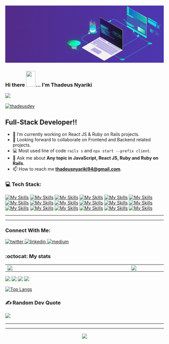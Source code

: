 [![MasterHead](/img/mygithub.gif)](https://thadeusdev.github.io/portfolio/)

### Hi there <img src="https://user-images.githubusercontent.com/61727167/114547962-cecc6b80-9c67-11eb-9697-b1c5a8c8ff46.gif" height="50px" width="30px">... I'm Thadeus Nyariki
<img src="https://img.icons8.com/color/100/000000/source-code.png"/>

<p align="left"> <a href="https://github.com/ryo-ma/github-profile-trophy"><img src="https://github-profile-trophy.vercel.app/?username=thadeusdev" alt="thadeusdev" /></a> </p>

## Full-Stack Developer!!

- 🔭 I’m currently working on React JS & Ruby on Rails projects.
- 👯 Looking forward to collaborate on Frontend and Backend related projects.
- :computer: Most used line of code `rails s` and `npx start --prefix client`.
- 💬 Ask me about **Any topic in JavaScript, React JS, Ruby and Ruby on Rails**.
- 📫 How to reach me **thadeusnyariki94@gmail.com**.

### 💻 Tech Stack:
<p align="left">
  
  [![My Skills](https://skills.thijs.gg/icons?i=js&theme=light)](https://developer.mozilla.org/en-US/docs/Web/JavaScript)
 [![My Skills](https://skills.thijs.gg/icons?i=html&theme=light)](https://developer.mozilla.org/en-US/docs/Web/HTML)
  [![My Skills](https://skills.thijs.gg/icons?i=css&theme=light)](https://developer.mozilla.org/en-US/docs/Web/CSS)
  [![My Skills](https://skills.thijs.gg/icons?i=scss&theme=light)](https://sass-lang.com/)
  [![My Skills](https://skills.thijs.gg/icons?i=react&theme=light)](https://reactjs.org/)
  [![My Skills](https://skills.thijs.gg/icons?i=nodejs&theme=light)](https://nodejs.org/en/about/)
  [![My Skills](https://skills.thijs.gg/icons?i=express&theme=light)](https://expressjs.com/)
  [![My Skills](https://skills.thijs.gg/icons?i=postman&theme=light)](https://www.postman.com/)
  [![My Skills](https://skills.thijs.gg/icons?i=linux&theme=light)](https://ubuntu.com/)
  [![My Skills](https://skills.thijs.gg/icons?i=vite&theme=light)](https://vitejs.dev/)
  [![My Skills](https://skills.thijs.gg/icons?i=ruby&theme=light)](https://www.ruby-lang.org/en/)
  [![My Skills](https://skills.thijs.gg/icons?i=rails&theme=light)](https://rubyonrails.org/)
  [![My Skills](https://skills.thijs.gg/icons?i=postgres&theme=light)](https://www.postgresql.org/)
  [![My Skills](https://skills.thijs.gg/icons?i=mongodb&theme=light)](https://www.mongodb.com/cloud)
  [![My Skills](https://skills.thijs.gg/icons?i=git&theme=light)](https://git-scm.com/)
 [![My Skills](https://skills.thijs.gg/icons?i=tailwind&theme=light)](https://tailwindcss.com/)
 [![My Skills](https://skills.thijs.gg/icons?i=figma&theme=light)](https://figma.com/)
   [![My Skills](https://skills.thijs.gg/icons?i=graphql&theme=light)](https://graphql.org/learn/)
  
</p>

<!-- - ⚡ Fun fact: I play video games and I love watching Football *(Premier League)* && Formula 1 *(Redbull Racing)*.
 -->

<!--
- 🤔 I’m looking for help with Android Dev...
- 🌱 I’m currently learning [ReactJS](https://reactjs.org/).
-->

---
---
### Connect With Me:

<a href="https://twitter.com/thadeus617" target="_blank">
<img src=https://img.shields.io/badge/twitter-%2300acee.svg?&style=for-the-badge&logo=twitter&logoColor=white alt=twitter style="margin-bottom: 5px;" />
</a>
<a href="https://www.linkedin.com/in/thadeus-nyariki/" target="_blank">
<img src=https://img.shields.io/badge/linkedin-%231E77B5.svg?&style=for-the-badge&logo=linkedin&logoColor=white alt=linkedin style="margin-bottom: 5px;" />
</a>
<a href="https://medium.com/@thadeusnyariki94" target="_blank">
<img src=https://img.shields.io/badge/medium-%2320232.svg?&style=for-the-badge&logo=medium&logoColor=white alt=medium style="margin-bottom: 5px;" />
</a>

### :octocat: My stats
  <table>
  <tr>
      <td><img width="380px" align="left" src="https://github-readme-stats.vercel.app/api?username=thadeusdev&show_icons=true&count_private=true&include_all_commits=true&theme=tokyonight"/></td>
    <td><img width="400px" align="right" src="https://github-readme-streak-stats.herokuapp.com/?user=thadeusdev&show_icons=true&locale=en&layout=compact&theme=tokyonight"/></td>
  
  </tr>   
</table>

![](https://raw.githubusercontent.com/thadeusdev/github-stats/master/generated/overview.svg#gh-dark-mode-only)
![](https://raw.githubusercontent.com/thadeusdev/github-stats/master/generated/overview.svg#gh-light-mode-only)
![](https://raw.githubusercontent.com/thadeusdev/github-stats/master/generated/languages.svg#gh-dark-mode-only)
![](https://raw.githubusercontent.com/thadeusdev/github-stats/master/generated/languages.svg#gh-light-mode-only)

[![Top Langs](https://github-readme-stats.vercel.app/api/top-langs/?username=thadeusdev&layout=compact&theme=tokyonight&langs_count=10)](https://github.com/thadeusdev/github-readme-stats)

### ✍️ Random Dev Quote
![](https://quotes-github-readme.vercel.app/api?type=horizontal&theme=tokyonight&layout=compact)

---
---

<!-- <a href="https://github.com/thadeusdev/github-readme-activity-graph"><img alt="Activity graph" width = "900" height = "300" src="https://activity-graph.herokuapp.com/graph?username=thadeusdev&bg_color=1F222E&theme=material-palenight&line=D9E650&point=FFFFFF&hide_border=true" align = "left" />
</a> -->

<div align="center">
<img src="https://komarev.com/ghpvc/?username=thedeusdev&&style=flat-square" align="center" />
</div> 

<!--
**thadeusdev/thadeusdev** is a ✨ _special_ ✨ repository because its `README.md` (this file) appears on your GitHub profile.

Here are some ideas to get you started:

- 🔭 I’m currently working on ...
- 🌱 I’m currently learning ...
- 👯 I’m looking to collaborate on ...
- 🤔 I’m looking for help with ...
- 💬 Ask me about ...
- 📫 How to reach me: ...
- 😄 Pronouns: ...
- ⚡ Fun fact: ...
-->

